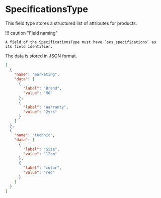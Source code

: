 # SpecificationsType

This field type stores a structured list of attributes for products.

!!! caution "Field naming"

    A field of the SpecificationsType must have `ses_specifications` as its field identifier.

The data is stored in JSON format.

``` json
[
  {
    "name": "marketing",
    "data": [
      {
        "label": "Brand",
        "value": "MG"
      },
      {
        "label": "Warranty",
        "value": "2yrs"
      }
    ]
  },
  {
    "name": "technic",
    "data": [
      {
        "label": "Size",
        "value": "12cm"
      },
      {
        "label": "color",
        "value": "red"
      }
    ]
  }
]
```
